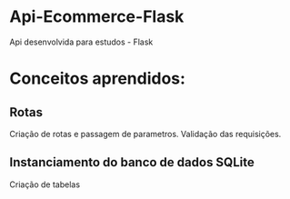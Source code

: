 # Api-Ecommerce-Flask
Api desenvolvida para estudos - Flask
# Conceitos aprendidos:
## Rotas
Criação de rotas e passagem de parametros.
Validação das requisições.

## Instanciamento do banco de dados SQLite
Criação de tabelas
